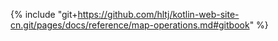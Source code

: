 {% include "git+https://github.com/hltj/kotlin-web-site-cn.git/pages/docs/reference/map-operations.md#gitbook" %}
